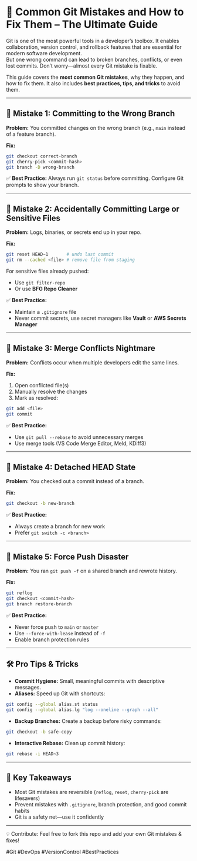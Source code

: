 # 🚀 Common Git Mistakes and How to Fix Them – The Ultimate Guide

Git is one of the most powerful tools in a developer’s toolbox. It enables collaboration, version control, and rollback features that are essential for modern software development.  
But one wrong command can lead to broken branches, conflicts, or even lost commits. Don’t worry—almost every Git mistake is fixable.

This guide covers the **most common Git mistakes**, why they happen, and how to fix them. It also includes **best practices, tips, and tricks** to avoid them.

---

## 🔴 Mistake 1: Committing to the Wrong Branch

**Problem:** You committed changes on the wrong branch (e.g., `main` instead of a feature branch).

**Fix:**
```bash
git checkout correct-branch
git cherry-pick <commit-hash>
git branch -D wrong-branch
```

✅ **Best Practice:** Always run `git status` before committing. Configure Git prompts to show your branch.

---

## 🔴 Mistake 2: Accidentally Committing Large or Sensitive Files

**Problem:** Logs, binaries, or secrets end up in your repo.

**Fix:**
```bash
git reset HEAD~1       # undo last commit
git rm --cached <file> # remove file from staging
```

For sensitive files already pushed:
- Use `git filter-repo`
- Or use **BFG Repo Cleaner**

✅ **Best Practice:**
- Maintain a `.gitignore` file
- Never commit secrets, use secret managers like **Vault** or **AWS Secrets Manager**

---

## 🔴 Mistake 3: Merge Conflicts Nightmare

**Problem:** Conflicts occur when multiple developers edit the same lines.

**Fix:**
1. Open conflicted file(s)
2. Manually resolve the changes
3. Mark as resolved:
```bash
git add <file>
git commit
```

✅ **Best Practice:**
- Use `git pull --rebase` to avoid unnecessary merges
- Use merge tools (VS Code Merge Editor, Meld, KDiff3)

---

## 🔴 Mistake 4: Detached HEAD State

**Problem:** You checked out a commit instead of a branch.

**Fix:**
```bash
git checkout -b new-branch
```

✅ **Best Practice:**
- Always create a branch for new work
- Prefer `git switch -c <branch>`

---

## 🔴 Mistake 5: Force Push Disaster

**Problem:** You ran `git push -f` on a shared branch and rewrote history.

**Fix:**
```bash
git reflog
git checkout <commit-hash>
git branch restore-branch
```

✅ **Best Practice:**
- Never force push to `main` or `master`
- Use `--force-with-lease` instead of `-f`
- Enable branch protection rules

---

## 🛠️ Pro Tips & Tricks

- **Commit Hygiene:** Small, meaningful commits with descriptive messages.
- **Aliases:** Speed up Git with shortcuts:
```bash
git config --global alias.st status
git config --global alias.lg "log --oneline --graph --all"
```
- **Backup Branches:** Create a backup before risky commands:
```bash
git checkout -b safe-copy
```
- **Interactive Rebase:** Clean up commit history:
```bash
git rebase -i HEAD~3
```

---

## 📌 Key Takeaways

- Most Git mistakes are reversible (`reflog`, `reset`, `cherry-pick` are lifesavers)
- Prevent mistakes with `.gitignore`, branch protection, and good commit habits
- Git is a safety net—use it confidently

---

💡 Contribute: Feel free to fork this repo and add your own Git mistakes & fixes!

#Git #DevOps #VersionControl #BestPractices
